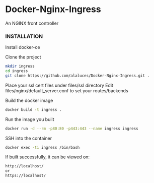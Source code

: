 # Docker-Nginx-Ingress
An NGINX front controller

### INSTALLATION
Install docker-ce

Clone the project
```sh
mkdir ingress
cd ingress
git clone https://github.com/alaluces/Docker-Nginx-Ingress.git .
```

Place your ssl cert files under files/ssl directory
Edit files/nginx/default_server.conf to set your routes/backends

Build the docker image
```sh
docker build -t ingress .
```

Run the image you built
```sh
docker run -d --rm -p80:80 -p443:443 --name ingress ingress
```

SSH into the container
```sh
docker exec -ti ingress /bin/bash
```

If built successfully, it can be viewed on:
```sh
http://localhost/
or
https://localhost/
```


